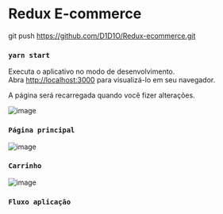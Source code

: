 # Redux E-commerce

git push https://github.com/D1D1O/Redux-ecommerce.git

### `yarn start`


Executa o aplicativo no modo de desenvolvimento.\
Abra [http://localhost:3000](http://localhost:3000) para visualizá-lo em seu navegador.

A página será recarregada quando você fizer alterações.

![image](https://user-images.githubusercontent.com/31021190/165878403-c899f78a-dc54-408e-9e6c-a9df3728ff12.png)


### `Página principal`
![image](https://user-images.githubusercontent.com/31021190/167977060-3694aaf8-5f47-4d3a-9811-160ee69fec84.png)

### `Carrinho`

![image](https://user-images.githubusercontent.com/31021190/167977165-e4b93fe3-b914-4061-b898-4a257b7835e2.png)


### `Fluxo aplicação`